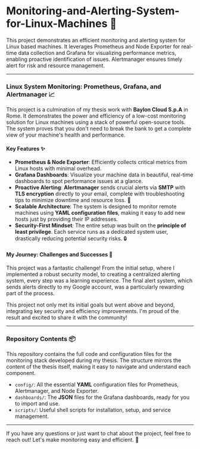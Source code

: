 # Monitoring-and-Alerting-System-for-Linux-Machines 🚀
This project demonstrates an efficient monitoring and alerting system for Linux based machines. It leverages Prometheus and Node Exporter for real-time data collection and Grafana for visualizing performance metrics, enabling proactive identification of issues. Alertmanager ensures timely alert for risk and resource management.

---

### Linux System Monitoring: Prometheus, Grafana, and Alertmanager 📈

This project is a culmination of my thesis work with **Baylon Cloud S.p.A** in Rome. It demonstrates the power and efficiency of a low-cost monitoring solution for Linux machines using a stack of powerful open-source tools. The system proves that you don't need to break the bank to get a complete view of your machine's health and performance.

#### Key Features ✨

- **Prometheus & Node Exporter**: Efficiently collects critical metrics from Linux hosts with minimal overhead.
- **Grafana Dashboards**: Visualize your machine data in beautiful, real-time dashboards to spot performance issues at a glance.
- **Proactive Alerting**: **Alertmanager** sends crucial alerts via **SMTP** with **TLS encryption** directly to your email, complete with troubleshooting tips to minimize downtime and resource loss. 🚨
- **Scalable Architecture**: The system is designed to monitor remote machines using **YAML configuration files**, making it easy to add new hosts just by providing their IP addresses.
- **Security-First Mindset**: The entire setup was built on the **principle of least privilege**. Each service runs as a dedicated system user, drastically reducing potential security risks. 🔒

#### My Journey: Challenges and Successes 💪

This project was a fantastic challenge! From the initial setup, where I implemented a robust security model, to creating a centralized alerting system, every step was a learning experience. The final alert system, which sends alerts directly to my Google account, was a particularly rewarding part of the process.

This project not only met its initial goals but went above and beyond, integrating key security and efficiency improvements. I'm proud of the result and excited to share it with the community!

---

### Repository Contents 📦

This repository contains the full code and configuration files for the monitoring stack developed during my thesis. The structure mirrors the content of the thesis itself, making it easy to navigate and understand each component.

- `config/`: All the essential **YAML** configuration files for Prometheus, Alertmanager, and Node Exporter.
- `dashboards/`: The **JSON** files for the Grafana dashboards, ready for you to import and use.
- `scripts/`: Useful shell scripts for installation, setup, and service management.
 
---

If you have any questions or just want to chat about the project, feel free to reach out! Let's make monitoring easy and efficient. 🤝
